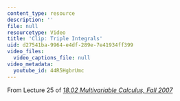 ```yaml
---
content_type: resource
description: ''
file: null
resourcetype: Video
title: 'Clip: Triple Integrals'
uid: d27541ba-9964-e4df-289e-7e41934ff399
video_files:
  video_captions_file: null
video_metadata:
  youtube_id: 44R5HgbrUmc
---
```


From Lecture 25 of [_18.02 Multivariable Calculus, Fall 2007_](/courses/18-02-multivariable-calculus-fall-2007/pages/video-lectures)